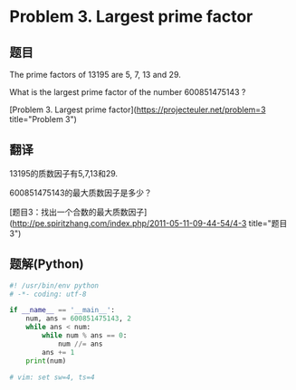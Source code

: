 Problem 3. Largest prime factor
========================================

## 题目
The prime factors of 13195 are 5, 7, 13 and 29.

What is the largest prime factor of the number 600851475143 ?

[Problem 3. Largest prime factor](https://projecteuler.net/problem=3 title="Problem 3")

## 翻译
13195的质数因子有5,7,13和29.

600851475143的最大质数因子是多少？

[题目3：找出一个合数的最大质数因子](http://pe.spiritzhang.com/index.php/2011-05-11-09-44-54/4-3 title="题目3")

## 题解(Python)
```python
#! /usr/bin/env python
# -*- coding: utf-8

if __name__ == '__main__':
    num, ans = 600851475143, 2
    while ans < num:
        while num % ans == 0:
            num //= ans
        ans += 1
    print(num)

# vim: set sw=4, ts=4
```

